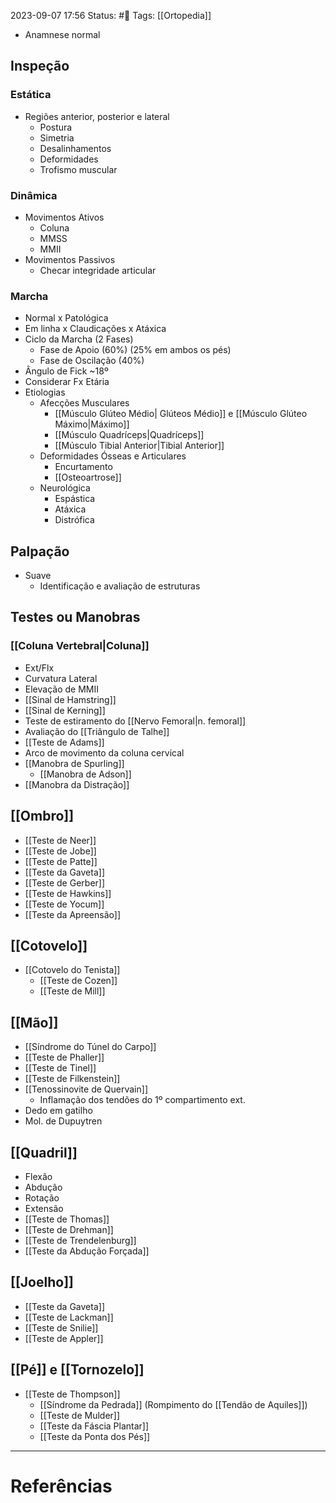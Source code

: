 2023-09-07 17:56
Status: #🌱 
Tags: [[Ortopedia]]
<br/>
- Anamnese normal
## Inspeção
### Estática
- Regiões anterior, posterior e lateral
	- Postura
	- Simetria
	- Desalinhamentos
	- Deformidades
	- Trofismo muscular
### Dinâmica
- Movimentos Ativos
	- Coluna
	- MMSS
	- MMII
- Movimentos Passivos
	- Checar integridade articular
### Marcha
- Normal x Patológica
- Em linha x Claudicações x Atáxica
- Ciclo da Marcha (2 Fases)
	- Fase de Apoio (60%) (25% em ambos os pés)
	- Fase de Oscilação (40%)
- Ângulo de Fick ~18º
- Considerar Fx Etária
- Etiologias
	- Afecções Musculares
		- [[Músculo Glúteo Médio| Glúteos Médio]] e [[Músculo Glúteo Máximo|Máximo]] 
		- [[Músculo Quadríceps|Quadríceps]]
		- [[Músculo Tibial Anterior|Tibial Anterior]]
	- Deformidades Ósseas e Articulares
		- Encurtamento
		- [[Osteoartrose]]
	- Neurológica
		- Espástica
		- Atáxica
		- Distrófica
## Palpação
- Suave
	- Identificação e avaliação de estruturas
## Testes ou Manobras
### [[Coluna Vertebral|Coluna]]
- Ext/Flx
- Curvatura Lateral
- Elevação de MMII
- [[Sinal de Hamstring]]
- [[Sinal de Kerning]]
- Teste de estiramento do [[Nervo Femoral|n. femoral]]
- Avaliação do [[Triângulo de Talhe]]
- [[Teste de Adams]]
- Arco de movimento da coluna cervical
- [[Manobra de Spurling]]
	- [[Manobra de Adson]]
- [[Manobra da Distração]]
## [[Ombro]]
- [[Teste de Neer]]
- [[Teste de Jobe]]
- [[Teste de Patte]]
- [[Teste da Gaveta]]
- [[Teste de Gerber]]
- [[Teste de Hawkins]]
- [[Teste de Yocum]]
- [[Teste da Apreensão]]
## [[Cotovelo]]
- [[Cotovelo do Tenista]]
	- [[Teste de Cozen]]
	- [[Teste de Mill]]
## [[Mão]]
- [[Síndrome do Túnel do Carpo]]
- [[Teste de Phaller]]
- [[Teste de Tinel]]
- [[Teste de Filkenstein]]
- [[Tenossinovite de Quervain]]
	- Inflamação dos tendões do 1º compartimento ext.
- Dedo em gatilho
- Mol. de Dupuytren
## [[Quadril]]
- Flexão
- Abdução
- Rotação
- Extensão
- [[Teste de Thomas]]
- [[Teste de Drehman]]
- [[Teste de Trendelenburg]]
- [[Teste da Abdução Forçada]]
## [[Joelho]]
- [[Teste da Gaveta]]
- [[Teste de Lackman]]
- [[Teste de Snilie]]
- [[Teste de Appler]]
## [[Pé]] e [[Tornozelo]]
- [[Teste de Thompson]]
	- [[Síndrome da Pedrada]] (Rompimento do [[Tendão de Aquiles]])
	- [[Teste de Mulder]]
	- [[Teste da Fáscia Plantar]]
	- [[Teste da Ponta dos Pés]]
____
# Referências

